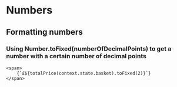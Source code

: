 # Numbers

## Formatting numbers

### Using Number.toFixed(numberOfDecimalPoints) to get a number with a certain number of decimal points

```
<span>
    {`£${totalPrice(context.state.basket).toFixed(2)}`}
</span>
```

